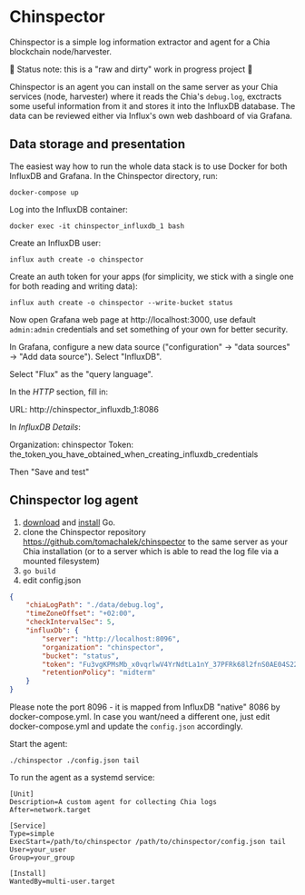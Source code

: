 # Chinspector 

Chinspector is a simple log information extractor and agent for a Chia blockchain node/harvester.


🚧 Status note: this is a "raw and dirty" work in progress project 🚧


Chinspector is an agent you can install on the same server as your Chia services (node, harvester)
where it reads the Chia's `debug.log`, exctracts some useful information from it and stores it into
the InfluxDB database. The data can be reviewed either via Influx's own web dashboard of via
Grafana.

## Data storage and presentation

The easiest way how to run the whole data stack is to use Docker for both InfluxDB and Grafana. In the
Chinspector directory, run:

```
docker-compose up
```

Log into the InfluxDB container:

```
docker exec -it chinspector_influxdb_1 bash
```

Create an InfluxDB user:

```
influx auth create -o chinspector
```

Create an auth token for your apps (for simplicity, we stick with a single one for both reading
and writing data):

```
influx auth create -o chinspector --write-bucket status
```

Now open Grafana web page at http://localhost:3000, use default `admin:admin` credentials and
set something of your own for better security.

In Grafana, configure a new data source ("configuration" -> "data sources" -> "Add data source").
Select "InfluxDB".

Select "Flux" as the "query language".

In the *HTTP* section, fill in:

URL: http://chinspector_influxdb_1:8086

In *InfluxDB Details*:

Organization: chinspector
Token: the_token_you_have_obtained_when_creating_influxdb_credentials

Then "Save and test"

## Chinspector log agent

1. [download](https://golang.org/dl/) and [install](https://golang.org/doc/install) Go.
1. clone the Chinspector repository https://github.com/tomachalek/chinspector to the same
    server as your Chia installation (or to a server which is able to read the log file via a
    mounted filesystem)
1. `go build`
1. edit config.json

```json
{
    "chiaLogPath": "./data/debug.log",
    "timeZoneOffset": "+02:00",
    "checkIntervalSec": 5,
    "influxDb": {
        "server": "http://localhost:8096",
        "organization": "chinspector",
        "bucket": "status",
        "token": "Fu3vgKPMsMb_x0vqrlwV4YrNdtLa1nY_37PFRk68l2fnS0AE04S22fZNS6iK4cDcL7xaWQsNDd1B12_8C-rYA4w==",
        "retentionPolicy": "midterm"
    }
}
```
Please note the port 8096 - it is mapped from InfluxDB "native" 8086 by docker-compose.yml. In case
you want/need a different one, just edit docker-compose.yml and update the `config.json` accordingly.

Start the agent:

```
./chinspector ./config.json tail
```

To run the agent as a systemd service:

```
[Unit]
Description=A custom agent for collecting Chia logs
After=network.target

[Service]
Type=simple
ExecStart=/path/to/chinspector /path/to/chinspector/config.json tail
User=your_user
Group=your_group

[Install]
WantedBy=multi-user.target
```
